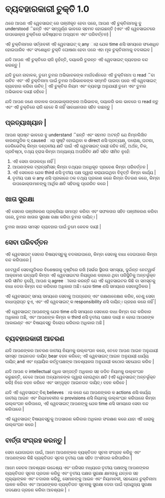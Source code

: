 # ବ୍ୟବହାରକାରୀ ଚୁକ୍ତି 1.0

ଥରେ ଆପଣ ଏହି ୱେବସାଇଟ୍ ରେ ପଞ୍ଜୀକୃତ ହେବା ପରେ, ଆପଣ ଏହି ଚୁକ୍ତିନାମାକୁ ବୁ understood ିଛନ୍ତି ଏବଂ ସମ୍ପୂର୍ଣ୍ଣ ଭାବରେ ସହମତ ହୋଇଛନ୍ତି (ଏବଂ ଏହି ୱେବସାଇଟରେ ଉପଭୋକ୍ତା ଚୁକ୍ତିରେ ଭବିଷ୍ୟତର ଅଦ୍ୟତନ ଏବଂ ପରିବର୍ତ୍ତନ) |

ଏହି ଚୁକ୍ତିନାମାର ସର୍ତ୍ତାବଳୀ ଏହି ୱେବସାଇଟ୍ ଦ୍ any ାରା ଯେକ time ଣସି ସମୟରେ ସଂଶୋଧିତ ହୋଇପାରିବ ଏବଂ ସଂଶୋଧିତ ଚୁକ୍ତି ଘୋଷଣା ହେବା ପରେ ଏହା ମୂଳ ଚୁକ୍ତିନାମାକୁ ବଦଳାଇବ |

ଯଦି ଆପଣ ଏହି ଚୁକ୍ତିରେ ରାଜି ନୁହଁନ୍ତି, ଦୟାକରି ତୁରନ୍ତ ଏହି ୱେବସାଇଟ୍ ବ୍ୟବହାର ବନ୍ଦ କରନ୍ତୁ |

ଯଦି ତୁମେ ନାବାଳକ, ତୁମେ ତୁମର ଅଭିଭାବକଙ୍କ ମାର୍ଗଦର୍ଶନରେ ଏହି ଚୁକ୍ତିନାମା ପ read ିବା ଉଚିତ ଏବଂ ଏହି ଚୁକ୍ତିନାମା ପାଇଁ ତୁମର ଅଭିଭାବକଙ୍କ ସମ୍ମତି ପାଇବା ପରେ ଏହି ୱେବସାଇଟ୍ ବ୍ୟବହାର କରିବା ଉଚିତ୍ | ଏହି ଚୁକ୍ତିର ନିୟମ ଏବଂ ବ୍ୟବସ୍ଥା ଅନୁଯାୟୀ ତୁମେ ଏବଂ ତୁମର ଅଭିଭାବକ ଦାୟୀ ରହିବେ |

ଯଦି ଆପଣ ଜଣେ ନାବାଳକ ଉପଭୋକ୍ତାଙ୍କର ଅଭିଭାବକ, ଦୟାକରି ଭଲ ଭାବରେ ପ read ନ୍ତୁ ଏବଂ ଏହି ଚୁକ୍ତିରେ ରାଜି ହେବେ କି ନାହିଁ ସାବଧାନତାର ସହିତ ବାଛନ୍ତୁ |

## ପ୍ରତ୍ୟାଖ୍ୟାନ |

ଆପଣ ସ୍ପଷ୍ଟ ଭାବରେ ବୁ understand ିଛନ୍ତି ଏବଂ ସହମତ ଅଟନ୍ତି ଯେ ନିମ୍ନଲିଖିତ କାରଣଗୁଡିକ ଦ୍ caused ାରା ସୃଷ୍ଟି ହୋଇଥିବା କ direct ଣସି ପ୍ରତ୍ୟକ୍ଷ, ପରୋକ୍ଷ, ଘଟଣା, ଡେରିଭେଟିଭ୍ କିମ୍ବା ଦଣ୍ଡନୀୟ କ୍ଷତି ପାଇଁ ଏହି ୱେବସାଇଟ୍ ଦାୟୀ ରହିବ ନାହିଁ, ଅର୍ଥନ, ତିକ, ପ୍ରତିଷ୍ଠା, ତଥ୍ୟ ହ୍ରାସ କିମ୍ବା ଅନ୍ୟାନ୍ୟ ଅପରିଚିତ କ୍ଷତି ସହିତ ସୀମିତ ନୁହେଁ:

1. ଏହି ସେବା ଉପଲବ୍ଧ ନାହିଁ |
1. ଆପଣଙ୍କର ଟ୍ରାନ୍ସମିସନ୍ କିମ୍ବା ତଥ୍ୟର ଅନଧିକୃତ ପ୍ରବେଶ କିମ୍ବା ପରିବର୍ତ୍ତନ |
1. ଏହି ସେବାରେ ଯେକ third ଣସି ତୃତୀୟ ପକ୍ଷ ଦ୍ୱାରା କରାଯାଇଥିବା ବିବୃତ୍ତି କିମ୍ବା କାର୍ଯ୍ୟ |
1. ତୃତୀୟ ପକ୍ଷ କ any ଣସି ପ୍ରକାରେ ଠକ ତଥ୍ୟ ପ୍ରକାଶ କରେ କିମ୍ବା ବିତରଣ କରେ, କିମ୍ବା ଉପଭୋକ୍ତାମାନଙ୍କୁ ଆର୍ଥିକ କ୍ଷତି ସହିବାକୁ ପ୍ରେରିତ କରେ |

## ଖାତା ସୁରକ୍ଷା

ଏହି ସେବାର ପଞ୍ଜୀକରଣ ପ୍ରକ୍ରିୟା ସମାପ୍ତ କରିବା ଏବଂ ସଫଳତାର ସହିତ ପଞ୍ଜୀକରଣ କରିବା ପରେ, ତୁମର ଖାତାର ସୁରକ୍ଷା ରକ୍ଷା କରିବା ତୁମର ଦାୟିତ୍। |

ତୁମର ଖାତାର ସମସ୍ତ ବ୍ୟବହାର ପାଇଁ ତୁମେ କେବଳ ଦାୟୀ |

## ସେବା ପରିବର୍ତ୍ତନ

ଏହି ୱେବସାଇଟ୍ ସେବାର ବିଷୟବସ୍ତୁକୁ ବଦଳାଇପାରେ, କିମ୍ବା ସେବାକୁ ବାଧା ଦେଇପାରେ କିମ୍ବା ବନ୍ଦ କରିପାରେ |

ନେଟୱର୍କ ସେବାଗୁଡିକର ବିଶେଷତାକୁ ଦୃଷ୍ଟିରେ ରଖି (ସର୍ଭର ସ୍ଥିରତା ସମସ୍ୟା, ଦୁର୍ଦ୍ଦାନ୍ତ ନେଟୱାର୍କ ଆକ୍ରମଣ ଇତ୍ୟାଦି କିମ୍ବା ଏହି ୱେବସାଇଟର ନିୟନ୍ତ୍ରଣ ବାହାରେ ଥିବା ପରିସ୍ଥିତିକୁ ଅନ୍ତର୍ଭୂକ୍ତ କରି ସୀମିତ ନୁହେଁ), ଆପଣ ସ୍ agree ୀକାର କରନ୍ତି ଯେ ଏହି ୱେବସାଇଟର କିଛି ବା ସମସ୍ତକୁ ବାଧା ଦେବା କିମ୍ବା ବନ୍ଦ କରିବାର ଅଧିକାର ଅଛି। ଯେକ time ଣସି ସମୟରେ ସେବାଗୁଡିକର |

ଏହି ୱେବସାଇଟ୍ ସମୟ ସମୟରେ ସେବାକୁ ଅପଗ୍ରେଡ୍ ଏବଂ ରକ୍ଷଣାବେକ୍ଷଣ କରିବ, ତେଣୁ ସେବା ବାଧାପ୍ରାପ୍ତ ହୁଏ, ଏବଂ ଏହି ୱେବସାଇଟ୍ କ responsibility ଣସି ଦାୟିତ୍। ଗ୍ରହଣ କରେ ନାହିଁ |

ଏହି ୱେବସାଇଟ୍ ଆପଣଙ୍କୁ ଯେକ time ଣସି ସମୟରେ ସେବାରେ ବାଧା କିମ୍ବା ବନ୍ଦ କରିବାର ଅଧିକାର ଅଛି, ଏବଂ ଆପଣଙ୍କ କିମ୍ବା କ third ଣସି ତୃତୀୟ ପକ୍ଷର ଦାୟୀ ନ ହୋଇ ଆପଣଙ୍କ ଆକାଉଣ୍ଟ ଏବଂ ବିଷୟବସ୍ତୁ ବିଲୋପ କରିବାର ଅଧିକାର ଅଛି |

## ବ୍ୟବହାରକାରୀ ଆଚରଣ

ଯଦି ଆପଣଙ୍କର ଆଚରଣ ଜାତୀୟ ନିୟମକୁ ଉଲ୍ଲଂଘନ କରେ, ତେବେ ଆପଣ ଆଇନ ଅନୁଯାୟୀ ସମସ୍ତ ଆଇନଗତ ଦାୟିତ୍ bear ବହନ କରିବେ; ଏହି ୱେବସାଇଟ୍ ଆଇନ ଅନୁଯାୟୀ ଧାର୍ଯ୍ୟ ଦାୟିତ୍ and ଏବଂ ନ୍ୟାୟିକ କର୍ତ୍ତୃପକ୍ଷଙ୍କ ଆବଶ୍ୟକତା ଅନୁଯାୟୀ କଠୋର ସହଯୋଗ କରିବ |

ଯଦି ଆପଣ ବ intellectual ଦ୍ଧିକ ସମ୍ପତ୍ତି ଅଧିକାର ସହ ଜଡିତ ନିୟମକୁ ଉଲ୍ଲଂଘନ କରୁଛନ୍ତି, ତେବେ ଆପଣ ଅନ୍ୟମାନଙ୍କ ଦ୍ୱାରା ହୋଇଥିବା କ୍ଷତି (ଏହି ୱେବସାଇଟ୍ ଅନ୍ତର୍ଭୂକ୍ତ କରି) ନିଜେ ବହନ କରିବେ ଏବଂ ସମ୍ପୃକ୍ତ ଆଇନଗତ ଦାୟିତ୍। ବହନ କରିବେ |

ଯଦି ଏହି ୱେବସାଇଟ୍ ବିଶ୍ believes ାସ କରେ ଯେ ଆପଣଙ୍କର କ actions ଣସି କାର୍ଯ୍ୟ ଜାତୀୟ ଆଇନ ଏବଂ ନିୟମାବଳୀର କ provisions ଣସି ନିୟମକୁ ଉଲ୍ଲଂଘନ କରିପାରେ କିମ୍ବା ଉଲ୍ଲଂଘନ କରିପାରେ, ଏହି ୱେବସାଇଟ୍ ଆପଣଙ୍କୁ ଯେକ time ଣସି ସମୟରେ ସେବା ବନ୍ଦ କରିପାରେ |

ଏହି ୱେବସାଇଟ୍ ବିଷୟବସ୍ତୁକୁ ଅପସାରଣ କରିବାର ଅଧିକାର ସଂରକ୍ଷଣ କରେ ଯାହା ଏହି ଧାରାକୁ ଉଲ୍ଲଂଘନ କରେ |

## ବାର୍ତ୍ତା ସଂଗ୍ରହ କରନ୍ତୁ |

ସେବା ଯୋଗାଇବା ପାଇଁ, ଆମେ ଆପଣଙ୍କର ବ୍ୟକ୍ତିଗତ ସୂଚନା ସଂଗ୍ରହ କରିବୁ ଏବଂ ଆପଣଙ୍କର କିଛି ବ୍ୟକ୍ତିଗତ ସୂଚନା ତୃତୀୟ ପକ୍ଷ ସହିତ ଅଂଶୀଦାର କରିପାରିବା |

ଆମେ କେବଳ ଆବଶ୍ୟକ ଉଦ୍ଦେଶ୍ୟ ଏବଂ ପରିସର ମଧ୍ୟରେ ତୃତୀୟ ପକ୍ଷଙ୍କୁ ଆପଣଙ୍କର ବ୍ୟକ୍ତିଗତ ସୂଚନା ପ୍ରଦାନ କରିବୁ ଏବଂ ତୃତୀୟ ପକ୍ଷର ସୁରକ୍ଷା କ୍ଷମତାକୁ ଯତ୍ନର ସହ ମୂଲ୍ୟାଙ୍କନ ଏବଂ ତଦାରଖ କରିବୁ, ସେମାନଙ୍କୁ ଆଇନ ଏବଂ ନିୟମାବଳୀ, ସହଯୋଗ ଚୁକ୍ତିନାମା ପାଳନ କରିବା ଏବଂ ଆପଣଙ୍କର ବ୍ୟକ୍ତିଗତ ସୂଚନାକୁ ସୁରକ୍ଷା ଦେବା ପାଇଁ ପ୍ରଯୁଜ୍ୟ ସୁରକ୍ଷା ପଦକ୍ଷେପ ଗ୍ରହଣ କରିବା ଆବଶ୍ୟକ | ।
